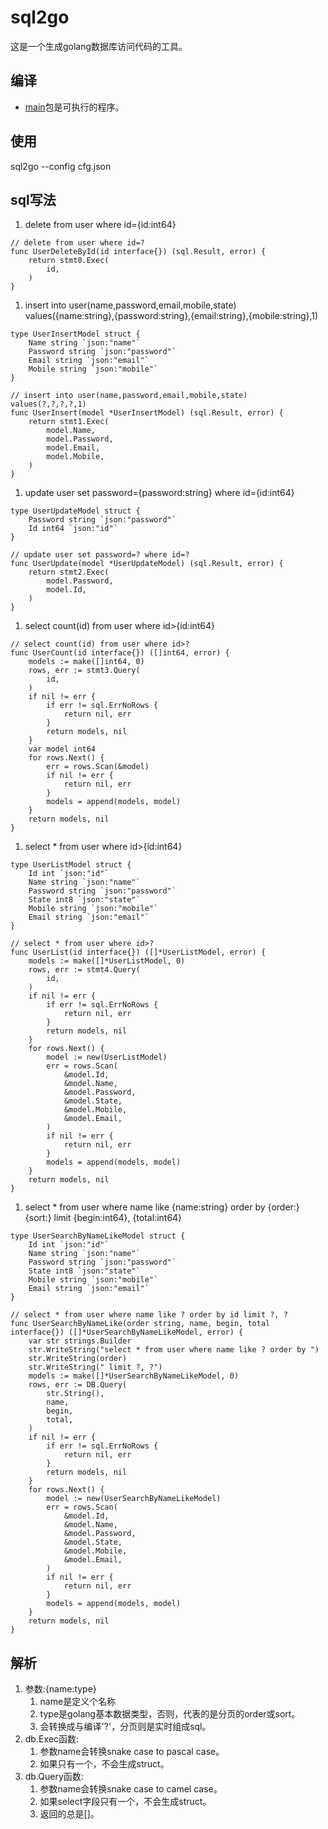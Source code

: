 # sql2go
这是一个生成golang数据库访问代码的工具。
## 编译
- [main](./main)包是可执行的程序。
## 使用
sql2go --config cfg.json  
## sql写法
1. delete from user where id={id:int64}  
```
// delete from user where id=?
func UserDeleteById(id interface{}) (sql.Result, error) {
	return stmt0.Exec(
		id,
	)
}
```
1. insert into user(name,password,email,mobile,state) values({name:string},{password:string},{email:string},{mobile:string},1)  
```
type UserInsertModel struct {
	Name string `json:"name"`
	Password string `json:"password"`
	Email string `json:"email"`
	Mobile string `json:"mobile"`
}

// insert into user(name,password,email,mobile,state) values(?,?,?,?,1)
func UserInsert(model *UserInsertModel) (sql.Result, error) {
	return stmt1.Exec(
		model.Name,
		model.Password,
		model.Email,
		model.Mobile,
	)
}
```
1. update user set password={password:string} where id={id:int64}  
```
type UserUpdateModel struct {
	Password string `json:"password"`
	Id int64 `json:"id"`
}

// update user set password=? where id=?
func UserUpdate(model *UserUpdateModel) (sql.Result, error) {
	return stmt2.Exec(
		model.Password,
		model.Id,
	)
}
```
1. select count(id) from user where id>{id:int64}  
```
// select count(id) from user where id>?
func UserCount(id interface{}) ([]int64, error) {
	models := make([]int64, 0)
	rows, err := stmt3.Query(
		id,
	)
	if nil != err {
		if err != sql.ErrNoRows {
			return nil, err
		}
		return models, nil
	}
	var model int64
	for rows.Next() {
		err = rows.Scan(&model)
		if nil != err {
			return nil, err
		}
		models = append(models, model)
	}
	return models, nil
}
```
1. select * from user where id>{id:int64}  
```
type UserListModel struct {
	Id int `json:"id"`
	Name string `json:"name"`
	Password string `json:"password"`
	State int8 `json:"state"`
	Mobile string `json:"mobile"`
	Email string `json:"email"`
}

// select * from user where id>?
func UserList(id interface{}) ([]*UserListModel, error) {
	models := make([]*UserListModel, 0)
	rows, err := stmt4.Query(
		id,
	)
	if nil != err {
		if err != sql.ErrNoRows {
			return nil, err
		}
		return models, nil
	}
	for rows.Next() {
		model := new(UserListModel)
		err = rows.Scan(
			&model.Id,
			&model.Name,
			&model.Password,
			&model.State,
			&model.Mobile,
			&model.Email,
		)
		if nil != err {
			return nil, err
		}
		models = append(models, model)
	}
	return models, nil
}
```
1. select * from user where name like {name:string} order by {order:} {sort:} limit {begin:int64}, {total:int64}  
```
type UserSearchByNameLikeModel struct {
	Id int `json:"id"`
	Name string `json:"name"`
	Password string `json:"password"`
	State int8 `json:"state"`
	Mobile string `json:"mobile"`
	Email string `json:"email"`
}

// select * from user where name like ? order by id limit ?, ?
func UserSearchByNameLike(order string, name, begin, total interface{}) ([]*UserSearchByNameLikeModel, error) {
	var str strings.Builder
	str.WriteString("select * from user where name like ? order by ")
	str.WriteString(order)
	str.WriteString(" limit ?, ?")
	models := make([]*UserSearchByNameLikeModel, 0)
	rows, err := DB.Query(
		str.String(),
		name,
		begin,
		total,
	)
	if nil != err {
		if err != sql.ErrNoRows {
			return nil, err
		}
		return models, nil
	}
	for rows.Next() {
		model := new(UserSearchByNameLikeModel)
		err = rows.Scan(
			&model.Id,
			&model.Name,
			&model.Password,
			&model.State,
			&model.Mobile,
			&model.Email,
		)
		if nil != err {
			return nil, err
		}
		models = append(models, model)
	}
	return models, nil
}
```
## 解析
1. 参数:{name:type}
    1. name是定义个名称
    1. type是golang基本数据类型，否则，代表的是分页的order或sort。  
    1. 会转换成与编译'?'，分页则是实时组成sql。
1. db.Exec函数:
    1. 参数name会转换snake case to pascal case。
    1. 如果只有一个，不会生成struct。  
1. db.Query函数:
    1. 参数name会转换snake case to camel case。
    1. 如果select字段只有一个，不会生成struct。  
    1. 返回的总是[]。
